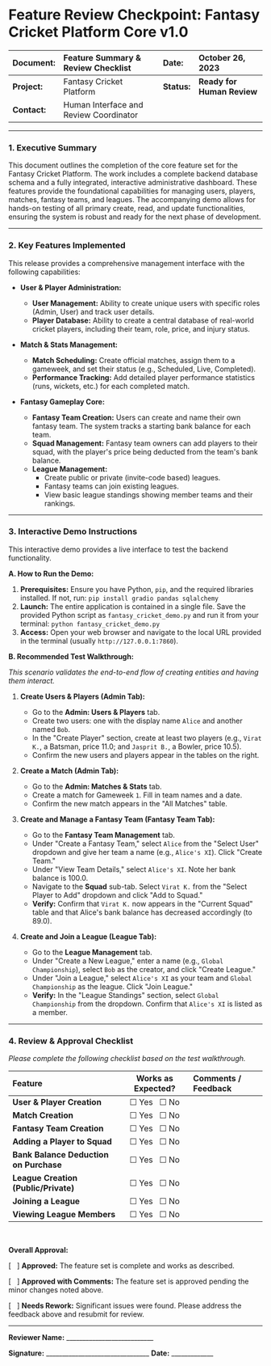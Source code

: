 # **Feature Review Checkpoint: Fantasy Cricket Platform Core v1.0**

| **Document:** | Feature Summary & Review Checklist | **Date:** | October 26, 2023 |
| :--- | :--- | :--- | :--- |
| **Project:** | Fantasy Cricket Platform | **Status:** | **Ready for Human Review** |
| **Contact:** | Human Interface and Review Coordinator | | |

---

### **1. Executive Summary**

This document outlines the completion of the core feature set for the Fantasy Cricket Platform. The work includes a complete backend database schema and a fully integrated, interactive administrative dashboard. These features provide the foundational capabilities for managing users, players, matches, fantasy teams, and leagues. The accompanying demo allows for hands-on testing of all primary create, read, and update functionalities, ensuring the system is robust and ready for the next phase of development.

---

### **2. Key Features Implemented**

This release provides a comprehensive management interface with the following capabilities:

*   **User & Player Administration:**
    *   **User Management:** Ability to create unique users with specific roles (Admin, User) and track user details.
    *   **Player Database:** Ability to create a central database of real-world cricket players, including their team, role, price, and injury status.

*   **Match & Stats Management:**
    *   **Match Scheduling:** Create official matches, assign them to a gameweek, and set their status (e.g., Scheduled, Live, Completed).
    *   **Performance Tracking:** Add detailed player performance statistics (runs, wickets, etc.) for each completed match.

*   **Fantasy Gameplay Core:**
    *   **Fantasy Team Creation:** Users can create and name their own fantasy team. The system tracks a starting bank balance for each team.
    *   **Squad Management:** Fantasy team owners can add players to their squad, with the player's price being deducted from the team's bank balance.
    *   **League Management:**
        *   Create public or private (invite-code based) leagues.
        *   Fantasy teams can join existing leagues.
        *   View basic league standings showing member teams and their rankings.

---

### **3. Interactive Demo Instructions**

This interactive demo provides a live interface to test the backend functionality.

**A. How to Run the Demo:**

1.  **Prerequisites:** Ensure you have Python, `pip`, and the required libraries installed. If not, run:
    `pip install gradio pandas sqlalchemy`
2.  **Launch:** The entire application is contained in a single file. Save the provided Python script as `fantasy_cricket_demo.py` and run it from your terminal:
    `python fantasy_cricket_demo.py`
3.  **Access:** Open your web browser and navigate to the local URL provided in the terminal (usually `http://127.0.0.1:7860`).

**B. Recommended Test Walkthrough:**

*This scenario validates the end-to-end flow of creating entities and having them interact.*

1.  **Create Users & Players (Admin Tab):**
    *   Go to the **Admin: Users & Players** tab.
    *   Create two users: one with the display name `Alice` and another named `Bob`.
    *   In the "Create Player" section, create at least two players (e.g., `Virat K.`, a Batsman, price 11.0; and `Jasprit B.`, a Bowler, price 10.5).
    *   Confirm the new users and players appear in the tables on the right.

2.  **Create a Match (Admin Tab):**
    *   Go to the **Admin: Matches & Stats** tab.
    *   Create a match for Gameweek `1`. Fill in team names and a date.
    *   Confirm the new match appears in the "All Matches" table.

3.  **Create and Manage a Fantasy Team (Fantasy Team Tab):**
    *   Go to the **Fantasy Team Management** tab.
    *   Under "Create a Fantasy Team," select `Alice` from the "Select User" dropdown and give her team a name (e.g., `Alice's XI`). Click "Create Team."
    *   Under "View Team Details," select `Alice's XI`. Note her bank balance is 100.0.
    *   Navigate to the **Squad** sub-tab. Select `Virat K.` from the "Select Player to Add" dropdown and click "Add to Squad."
    *   **Verify:** Confirm that `Virat K.` now appears in the "Current Squad" table and that Alice's bank balance has decreased accordingly (to 89.0).

4.  **Create and Join a League (League Tab):**
    *   Go to the **League Management** tab.
    *   Under "Create a New League," enter a name (e.g., `Global Championship`), select `Bob` as the creator, and click "Create League."
    *   Under "Join a League," select `Alice's XI` as your team and `Global Championship` as the league. Click "Join League."
    *   **Verify:** In the "League Standings" section, select `Global Championship` from the dropdown. Confirm that `Alice's XI` is listed as a member.

---

### **4. Review & Approval Checklist**

*Please complete the following checklist based on the test walkthrough.*

| Feature | Works as Expected? | Comments / Feedback |
| :--- | :---: | :--- |
| **User & Player Creation** | ☐ Yes &nbsp; ☐ No | |
| **Match Creation** | ☐ Yes &nbsp; ☐ No | |
| **Fantasy Team Creation** | ☐ Yes &nbsp; ☐ No | |
| **Adding a Player to Squad** | ☐ Yes &nbsp; ☐ No | |
| **Bank Balance Deduction on Purchase**| ☐ Yes &nbsp; ☐ No | |
| **League Creation (Public/Private)**| ☐ Yes &nbsp; ☐ No | |
| **Joining a League** | ☐ Yes &nbsp; ☐ No | |
| **Viewing League Members** | ☐ Yes &nbsp; ☐ No | |

<br>

**Overall Approval:**

[ &nbsp; ] **Approved:** The feature set is complete and works as described.

[ &nbsp; ] **Approved with Comments:** The feature set is approved pending the minor changes noted above.

[ &nbsp; ] **Needs Rework:** Significant issues were found. Please address the feedback above and resubmit for review.

---
**Reviewer Name:** \_\_\_\_\_\_\_\_\_\_\_\_\_\_\_\_\_\_\_\_\_\_\_\_\_\_\_

**Signature:** \_\_\_\_\_\_\_\_\_\_\_\_\_\_\_\_\_\_\_\_\_\_\_\_\_\_\_\_\_\_\_\_ **Date:** \_\_\_\_\_\_\_\_\_\_\_\_\_